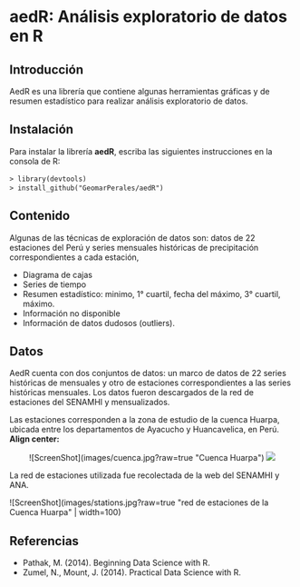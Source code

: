 # **aedR: Análisis exploratorio de datos en R**

## Introducción

AedR es una librería que contiene algunas herramientas gráficas y de resumen estadístico para realizar análisis exploratorio de datos.

## Instalación

Para instalar la librería **aedR**, escriba las siguientes instrucciones en la consola de R:
```	
> library(devtools)
> install_github("GeomarPerales/aedR")		
```

## Contenido

Algunas de las técnicas de exploración de datos son:
datos de 22 estaciones del Perú y series mensuales históricas de precipitación correspondientes a cada estación, 

* Diagrama de cajas
* Series de tiempo
* Resumen estadístico: minimo, 1° cuartil, fecha del máximo, 3° cuartil, máximo.
* Información no disponible
* Información de datos dudosos (outliers).

## Datos

AedR cuenta con dos conjuntos de datos: un marco de datos de 22 series históricas de mensuales y otro de estaciones correspondientes a las series históricas mensuales. Los datos fueron descargados de la red de estaciones del SENAMHI y mensualizados.

Las estaciones corresponden a la zona de estudio de la cuenca Huarpa, ubicada entre los departamentos de Ayacucho y Huancavelica, en Perú.
**Align center:**
<p align="center" width="100%">
 ![ScreenShot](images/cuenca.jpg?raw=true "Cuenca Huarpa")
    <img width="33%" src="https://i.stack.imgur.com/RJj4x.png"> 
</p>



La red de estaciones utilizada fue recolectada de la web del SENAMHI y ANA.

![ScreenShot](images/stations.jpg?raw=true "red de estaciones de la Cuenca Huarpa" | width=100)

## Referencias

* Pathak, M. (2014). Beginning Data Science with R.
* Zumel, N., Mount, J. (2014). Practical Data Science with R.

 

